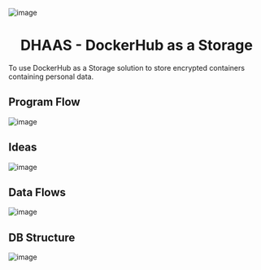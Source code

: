 ![image](https://github.com/user-attachments/assets/ff4f9cd8-c547-4e65-b10e-ae7ec968efa5)

<h1 align=center>DHAAS - DockerHub as a Storage</h1>

To use DockerHub as a Storage solution to store encrypted containers containing personal data.

## Program Flow
![image](https://github.com/user-attachments/assets/7bda523e-77d1-427f-852c-289187d0f9a9)

## Ideas
![image](https://github.com/user-attachments/assets/da59a9df-fcbf-4990-a596-bf005036318b)

## Data Flows
![image](https://github.com/user-attachments/assets/3726ea71-9123-4d6f-8251-0679d88a65f1)

## DB Structure
![image](https://github.com/user-attachments/assets/14da8512-1535-406d-82da-ba470009be20)
